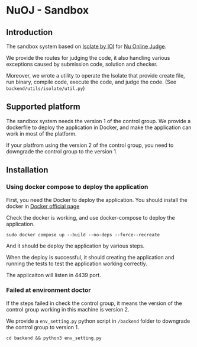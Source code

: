 # NuOJ - Sandbox

## Introduction

The sandbox system based on [Isolate by IOI](https://github.com/ioi/isolate) for [Nu Online Judge](https://github.com/ntut-xuan/NuOJ).

We provide the routes for judging the code, it also handling various exceptions caused by submission code, solution and checker. 

Moreover, we wrote a utility to operate the Isolate that provide create file, run binary, compile code, execute the code, and judge the code. (See `backend/utils/isolate/util.py`)


## Supported platform

The sandbox system needs the version 1 of the control group. We provide a dockerfile to deploy the application in Docker, and make the application can work in most of the platform.

If your platfrom using the version 2 of the control group, you need to downgrade the control group to the version 1.


## Installation

### Using docker compose to deploy the application

First, you need the Docker to deploy the application. You should install the docker in [Docker official page](https://docker.com)

Check the docker is working, and use docker-compose to deploy the application.

```
sudo docker compose up --build --no-deps --force--recreate
```

And it should be deploy the application by various steps.

When the deploy is successful, it should creating the application and running the tests to test the application working correctly.

The applicaiton will listen in 4439 port.


### Failed at environment doctor

If the steps failed in check the control group, it means the version of the control group working in this machine is version 2.

We provide a `env_setting.py` python script in `/backend` folder to downgrade the control group to version 1.

```
cd backend && python3 env_setting.py
```

